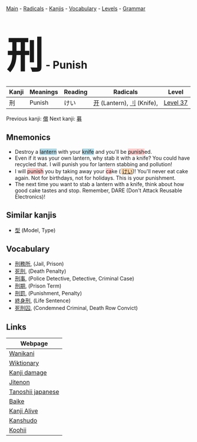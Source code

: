 <style> bigfont {font-size: 100px}</style>
[Main](../index.md) -
[Radicals](../radicals.md) -
[Kanjis](../kanjis.md) -
[Vocabulary](../vocabulary.md) -
[Levels](../levels.md) -
[Grammar](../grammar.md)
# <bigfont> 刑</bigfont> - Punish 

| Kanji | Meanings | Reading | Radicals | Level |
| --- | --- | --- | --- | --- |
| 刑 | Punish | けい | [开](../radicals/开.md) (Lantern), [刂](../radicals/刂.md) (Knife),  | [Level 37](../levels/wk_level37.md) |

Previous kanji: [償](償.md) Next kanji: [募](募.md) 

## Mnemonics
 * Destroy a <span style="background-color:#ADD8E6"> lantern</span> with your <span style="background-color:#ADD8E6"> knife</span> and you'll be <span style="background-color:#ffcccb"> punish</span>ed.
* Even if it was your own lantern, why stab it with a knife? You could have recycled that. I will punish you for lantern stabbing and pollution!
* I will <span style="background-color:#ffcccb"> punish</span> you by taking away your <span style="background-color:#ffcccb"> ca</span>ke (<span style="background-color:#fed8b1"> [けい](https://jisho.org/search/けい)</span>)! You'll never eat cake again. Not for birthdays, not for holidays. This is your punishment.
* The next time you want to stab a lantern with a knife, think about how good cake tastes and stop. Remember, DARE (Don't Attack Reusable Electronics)!


## Similar kanjis
 * [型](型.md) (Model, Type)


## Vocabulary
 * [刑務所](../vocabulary/刑.md), (Jail, Prison)
* [死刑](../vocabulary/刑.md), (Death Penalty)
* [刑事](../vocabulary/刑.md), (Police Detective, Detective, Criminal Case)
* [刑期](../vocabulary/刑.md), (Prison Term)
* [刑罰](../vocabulary/刑.md), (Punishment, Penalty)
* [終身刑](../vocabulary/刑.md), (Life Sentence)
* [死刑囚](../vocabulary/刑.md), (Condemned Criminal, Death Row Convict)



## Links 

| Webpage |
| --- |
| [Wanikani          ](https://www.wanikani.com/kanji/刑) |
| [Wiktionary        ](https://en.wiktionary.org/wiki/刑) |
| [Kanji damage      ](http://www.kanjidamage.com/kanji/search?utf8=✓&q=刑) |
| [Jitenon           ](https://jitenon.com/kanji/刑) |
| [Tanoshii japanese ](https://www.tanoshiijapanese.com/dictionary/kanji.cfm?k=刑) |
| [Baike             ](https://baike.baidu.com/item/刑) |
| [Kanji Alive       ](https://app.kanjialive.com/刑) |
| [Kanshudo          ](https://www.kanshudo.com/searchmn?q=刑) |
| [Koohii            ](https://kanji.koohii.com/study/kanji/刑) |

